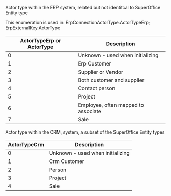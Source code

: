 <!-- markdownlint-disable-file MD041 -->
Actor type within the ERP system, related but not identitcal to SuperOffice Entity type

This enumeration is used in: ErpConnectionActorType.ActorTypeErp; ErpExternalKey.ActorType

| ActorTypeErp or ActorType | Description |
|---|---|
| 0 | Unknown - used when initializing |
| 1 | Erp Customer |
| 2 | Supplier or Vendor |
| 3 | Both customer and supplier |
| 4 | Contact person |
| 5 | Project |
| 6 | Employee, often mapped to associate |
| 7 | Sale |

Actor type within the CRM, system, a subset of the SuperOffice Entity types

| ActorTypeCrm | Description |
|---|---|
| 0 | Unknown - used when initializing |
| 1 | Crm Customer |
| 2 | Person |
| 3 | Project |
| 4 | Sale |
